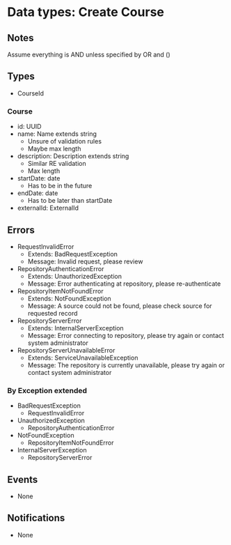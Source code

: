 # Data types: Create Course

## Notes

Assume everything is AND unless specified by OR and ()

## Types

- CourseId

### Course
- id: UUID
- name: Name extends string
  - Unsure of validation rules
  - Maybe max length
- description: Description extends string
  - Similar RE validation
  - Max length
- startDate: date
  - Has to be in the future
- endDate: date
  - Has to be later than startDate
- externalId: ExternalId

## Errors

- RequestInvalidError
  - Extends: BadRequestException
  - Message: Invalid request, please review
- RepositoryAuthenticationError
  - Extends: UnauthorizedException
  - Message: Error authenticating at repository, please re-authenticate
- RepositoryItemNotFoundError
  - Extends: NotFoundException
  - Message: A source could not be found, please check source for requested record
- RepositoryServerError
  - Extends: InternalServerException
  - Message: Error connecting to repository, please try again or contact system administrator
- RepositoryServerUnavailableError
  - Extends: ServiceUnavailableException
  - Message: The repository is currently unavailable, please try again or contact system administrator

### By Exception extended

- BadRequestException
  - RequestInvalidError
- UnauthorizedException
  - RepositoryAuthenticationError
- NotFoundException
  - RepositoryItemNotFoundError
- InternalServerException
  - RepositoryServerError

## Events

- None

## Notifications

- None
